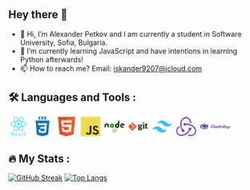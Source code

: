 ## Hey there 👋
- 👋 Hi, I’m Alexander Petkov and I am currently a student in Software University, Sofia, Bulgaria.
- 🌱 I’m currently learning JavaScript and have intentions in learning Python afterwards!
- 📫 How to reach me? Email: iskander9207@icloud.com


## :hammer_and_wrench: Languages and Tools :
<div>
  <img src="https://github.com/devicons/devicon/blob/master/icons/react/react-original-wordmark.svg" title="React" alt="React" width="40" height="40"/>&nbsp;
  <img src="https://github.com/devicons/devicon/blob/master/icons/css3/css3-plain-wordmark.svg"  title="CSS3" alt="CSS" width="40" height="40"/>&nbsp;
  <img src="https://github.com/devicons/devicon/blob/master/icons/html5/html5-original.svg" title="HTML5" alt="HTML" width="40" height="40"/>&nbsp;
  <img src="https://github.com/devicons/devicon/blob/master/icons/javascript/javascript-original.svg" title="JavaScript" alt="JavaScript" width="40" height="40"/>&nbsp;
  <img src="https://github.com/devicons/devicon/blob/master/icons/nodejs/nodejs-original-wordmark.svg" title="NodeJS" alt="NodeJS" width="40" height="40"/>&nbsp;
  <img src="https://github.com/devicons/devicon/blob/master/icons/git/git-original-wordmark.svg" title="Git" **alt="Git" width="40" height="40"/>&nbsp;
  <img src="https://github.com/devicons/devicon/blob/master/icons/tailwindcss/tailwindcss-original.svg" title="TailwindCSS" **alt="TailwindCSS" width="40" height="40"/>&nbsp;
  <img src="https://github.com/devicons/devicon/blob/master/icons/redux/redux-original.svg" title="Redux / Toolkit" **alt="Redux / Toolkit" width="40" height="40"/>&nbsp;
  <img src="https://github.com/devicons/devicon/blob/master/icons/gatsby/gatsby-plain-wordmark.svg" title="Gatsbby" **alt="Gatsby" width="60" height="40"/>&nbsp;

  
</div>

## :fire: My Stats :
[![GitHub Streak](https://streak-stats.demolab.com/?user=alexpetkoff)](https://git.io/streak-stats)
[![Top Langs](https://github-readme-stats.vercel.app/api/top-langs/?username=alexpetkoff&layout=compact&theme=vision-friendly-dark)](https://github.com/anuraghazra/github-readme-stats)


<!---
alexpetkoff/alexpetkoff is a ✨ special ✨ repository because its `README.md` (this file) appears on your GitHub profile.
You can click the Preview link to take a look at your changes.
--->
